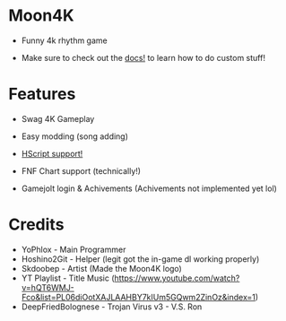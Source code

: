 # Moon4K

* Funny 4k rhythm game

* Make sure to check out the [docs!](https://github.com/Celestial-Studioz/Moon4K/tree/main/docs) to learn how to do custom stuff!

# Features

* Swag 4K Gameplay

* Easy modding (song adding)

* [HScript support!](https://github.com/Celestial-Studioz/Moon4K/tree/main/docs/HScript.md)

* FNF Chart support (technically!)

* Gamejolt login & Achivements (Achivements not implemented yet lol)

# Credits

* YoPhlox - Main Programmer
* Hoshino2Git - Helper (legit got the in-game dl working properly)
* Skdoobep - Artist (Made the Moon4K logo)
* YT Playlist - Title Music (https://www.youtube.com/watch?v=hQT6WMJ-Fco&list=PL06diOotXAJLAAHBY7kIUm5GQwm2ZinOz&index=1)
* DeepFriedBolognese - Trojan Virus v3 - V.S. Ron